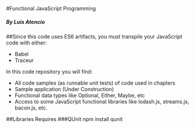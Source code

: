 #Functional JavaScript Programming
##### By Luis Atencio

##Since this code uses ES6 artifacts, you must transpile your JavaScript code with either:

* Babel
* Traceur

In this code repository you will find:

* All code samples (as runnable unit tests) of code used in chapters
* Sample application (Under Construction)
* Functional data types like Optional, Either, Maybe, etc
* Access to some JavaScript functional libraries like lodash.js, streams.js, bacon.js, etc.

##Libraries Requires
###QUnit
npm install qunit
